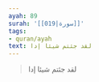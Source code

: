 ```yaml
---
ayah: 89
surah: '[[019|سورة]]'
tags:
- quran/ayah
text: لقد جئتم شيئا إدا
---
```

> لقد جئتم شيئا إدا
